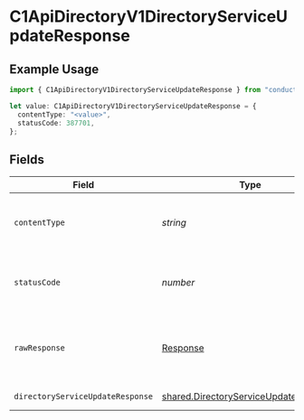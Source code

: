 # C1ApiDirectoryV1DirectoryServiceUpdateResponse

## Example Usage

```typescript
import { C1ApiDirectoryV1DirectoryServiceUpdateResponse } from "conductorone-sdk-typescript/sdk/models/operations";

let value: C1ApiDirectoryV1DirectoryServiceUpdateResponse = {
  contentType: "<value>",
  statusCode: 387701,
};
```

## Fields

| Field                                                                                                 | Type                                                                                                  | Required                                                                                              | Description                                                                                           |
| ----------------------------------------------------------------------------------------------------- | ----------------------------------------------------------------------------------------------------- | ----------------------------------------------------------------------------------------------------- | ----------------------------------------------------------------------------------------------------- |
| `contentType`                                                                                         | *string*                                                                                              | :heavy_check_mark:                                                                                    | HTTP response content type for this operation                                                         |
| `statusCode`                                                                                          | *number*                                                                                              | :heavy_check_mark:                                                                                    | HTTP response status code for this operation                                                          |
| `rawResponse`                                                                                         | [Response](https://developer.mozilla.org/en-US/docs/Web/API/Response)                                 | :heavy_check_mark:                                                                                    | Raw HTTP response; suitable for custom response parsing                                               |
| `directoryServiceUpdateResponse`                                                                      | [shared.DirectoryServiceUpdateResponse](../../../sdk/models/shared/directoryserviceupdateresponse.md) | :heavy_minus_sign:                                                                                    | Successful response                                                                                   |